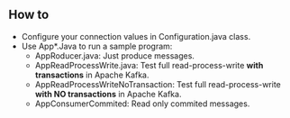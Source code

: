 ## How to
- Configure your connection values in Configuration.java class.
- Use App*.Java to run a sample program:
    - AppRoducer.java: Just produce messages.
    - AppReadProcessWrite.java: Test full read-process-write **with transactions** in Apache Kafka.
    - AppReadProcessWriteNoTransaction:   Test full read-process-write **with NO transactions** in Apache Kafka.
    - AppConsumerCommited: Read only commited messages.
